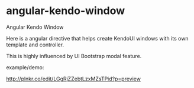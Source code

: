 angular-kendo-window
====================

Angular Kendo Window

Here is a angular directive that helps create KendoUI windows with its
own template and controller.

This is highly influenced by UI Bootstrap modal feature.

example/demo:

http://plnkr.co/edit/LGgRjZZebtLzxMZsTPid?p=preview
